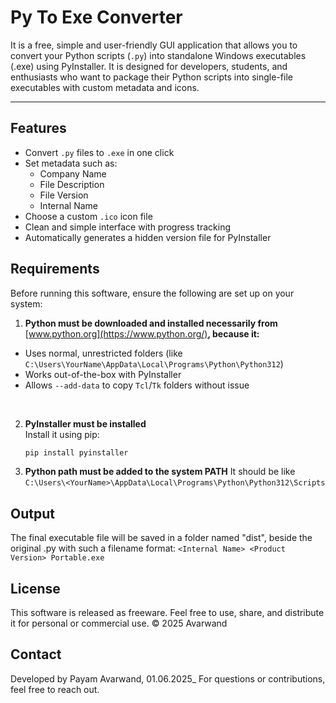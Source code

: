 # Py To Exe Converter
It is a free, simple and user-friendly GUI application that allows you to convert your Python scripts (`.py`) into
standalone Windows executables (.exe) using PyInstaller. It is designed for developers, students, and
enthusiasts who want to package their Python scripts into single-file executables with custom metadata and icons.

---


## Features

- Convert `.py` files to `.exe` in one click
- Set metadata such as:
  - Company Name
  - File Description
  - File Version
  - Internal Name
- Choose a custom `.ico` icon file
- Clean and simple interface with progress tracking
- Automatically generates a hidden version file for PyInstaller



## Requirements

Before running this software, ensure the following are set up on your system:

1. **Python must be downloaded and installed necessarily from** [www.python.org](https://www.python.org/)**, because it:**
  - Uses normal, unrestricted folders (like `C:\Users\YourName\AppData\Local\Programs\Python\Python312`)
  - Works out-of-the-box with PyInstaller
  - Allows `--add-data` to copy `Tcl`/`Tk` folders without issue
<br>

2. **PyInstaller must be installed**  
   Install it using pip:  
   ```bash
   pip install pyinstaller

3. **Python path must be added to the system PATH**
    It should be like `C:\Users\<YourName>\AppData\Local\Programs\Python\Python312\Scripts`



## Output

The final executable file will be saved in a folder named "dist", beside the original .py with such a filename format:
`<Internal Name> <Product Version> Portable.exe`


## License

This software is released as freeware.
Feel free to use, share, and distribute it for personal or commercial use.
© 2025 Avarwand


## Contact

Developed by Payam Avarwand,	01.06.2025_
For questions or contributions, feel free to reach out.